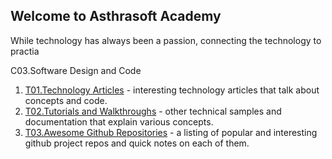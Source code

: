 ## Welcome to Asthrasoft Academy

While technology has always been a passion, connecting the technology to practia

C03.Software Design and Code
 1. [T01.Technology Articles](C03/T01/P000.Cover) - interesting technology articles that talk about concepts and code.
 2. [T02.Tutorials and Walkthroughs](C03/T02/P000.Cover) - other technical samples and documentation that explain various concepts.
 3. [T03.Awesome Github Repositories](C03/T03/P000.Cover) - a listing of popular and interesting github project repos and quick notes on each of them.
 
<!--stackedit_data:
eyJoaXN0b3J5IjpbLTEwMjE2ODAwNF19
-->